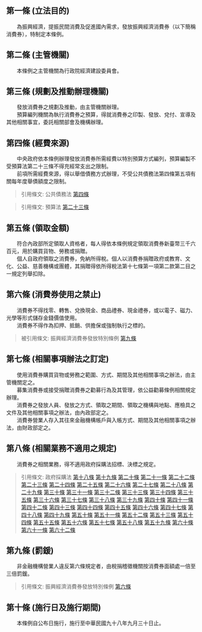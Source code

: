 第一條 (立法目的)
-----------------
　　為振興經濟，提振民間消費及促進國內需求，發放振興經濟消費券（以下簡稱消費券），特制定本條例。  


第二條 (主管機關)
-----------------
　　本條例之主管機關為行政院經濟建設委員會。  


第三條 (規劃及推動辦理機關)
---------------------------
　　發放消費券之規劃及推動，由主管機關辦理。  
　　預算編列機關為執行消費券之預算，得就消費券之印製、發放、兌付、宣導及其他相關事宜，委託相關部會及機構辦理。  


第四條 (經費來源)
-----------------
　　中央政府依本條例辦理發放消費券所需經費以特別預算方式編列，預算編製不受預算法第二十三條不得充經常支出之限制。  
　　前項所需經費來源，得以舉借債務方式辦理，不受公共債務法第四條第五項有關每年度舉債額度之限制。  
> 引用條文: 公共債務法 [第四條](../../財政金融/國庫/公共債務法.md#第四條-適用範圍)

> 引用條文: 預算法 [第二十三條](../../主計/預算/預算法.md#第二十三條-收支平衡原則)



第五條 (領取金額)
-----------------
　　符合內政部所定領取人資格者，每人得依本條例規定領取消費券新臺幣三千六百元，用於購買貨物、勞務或捐贈。  
　　個人自政府領取之消費券，免納所得稅。個人以消費券捐贈政府或教育、文化、公益、慈善機構或團體，其捐贈得依所得稅法第十七條第一項第二款第二目之一規定列舉扣除。  


第六條 (消費券使用之禁止)
-------------------------
　　消費券不得找零、轉售、兌換現金、商品禮券、現金禮券，或以電子、磁力、光學等形式儲存金錢價值使用。  
　　消費券不得作為扣押、抵銷、供擔保或強制執行之標的。  
> 被引用條文: 振興經濟消費券發放特別條例 [第九條](../../國家發展/經濟建設/振興經濟消費券發放特別條例.md#第九條-罰鍰)



第七條 (相關事項辦法之訂定)
---------------------------
　　使用消費券購買貨物或勞務之範圍、方式、期間及其他相關事項之辦法，由主管機關定之。  
　　募集消費券或接受捐贈消費券之勸募行為及其管理，依公益勸募條例相關規定辦理。  
　　消費券之發放人員、發放之方式、領取之期間、領取之機構與地點、應檢具之文件及其他相關事項之辦法，由內政部定之。  
　　消費券營業人存入其往來金融機構帳戶與入帳方式、期間及其他相關事項之辦法，由財政部定之。  


第八條 (相關業務不適用之規定)
-----------------------------
　　消費券之相關業務，得不適用政府採購法招標、決標之規定。  
> 引用條文: 政府採購法 [第十八條](../../財政金融/政府採購/政府採購法.md#第十八條-招標之方式及定義) [第十九條](../../財政金融/政府採購/政府採購法.md#第十九條-公開招標) [第二十條](../../財政金融/政府採購/政府採購法.md#第二十條-選擇性招標) [第二十一條](../../財政金融/政府採購/政府採購法.md#第二十一條-選擇性招標建立合格廠商名單) [第二十二條](../../財政金融/政府採購/政府採購法.md#第二十二條-得採限制性招標之情形) [第二十三條](../../財政金融/政府採購/政府採購法.md#第二十三條-未達公告金額招標方式之訂定) [第二十四條](../../財政金融/政府採購/政府採購法.md#第二十四條-統包) [第二十五條](../../財政金融/政府採購/政府採購法.md#第二十五條-共同投標) [第二十六條](../../財政金融/政府採購/政府採購法.md#第二十六條-公告金額以上之採購招標文件規格訂定) [第二十七條](../../財政金融/政府採購/政府採購法.md#第二十七條-招標之公告) [第二十八條](../../財政金融/政府採購/政府採購法.md#第二十八條-等標期之訂定) [第二十九條](../../財政金融/政府採購/政府採購法.md#第二十九條-招標文件之發送) [第三十條](../../財政金融/政府採購/政府採購法.md#第三十條-押標金及保證金) [第三十一條](../../財政金融/政府採購/政府採購法.md#第三十一條-押標金之發還及不予發還之情形) [第三十二條](../../財政金融/政府採購/政府採購法.md#第三十二條-保證金之抵充及擔保責任) [第三十三條](../../財政金融/政府採購/政府採購法.md#第三十三條-投標文件之遞送) [第三十四條](../../財政金融/政府採購/政府採購法.md#第三十四條-招標文件公告前應予保密) [第三十五條](../../財政金融/政府採購/政府採購法.md#第三十五條-替代方案) [第三十六條](../../財政金融/政府採購/政府採購法.md#第三十六條-投標廠商之資格) [第三十七條](../../財政金融/政府採購/政府採購法.md#第三十七條-投標廠商資格之訂定原則) [第三十八條](../../財政金融/政府採購/政府採購法.md#第三十八條-政黨及其關係企業不得參與投標) [第三十九條](../../財政金融/政府採購/政府採購法.md#第三十九條-委託廠商專案管理) [第四十條](../../財政金融/政府採購/政府採購法.md#第四十條-洽專業機關代辦採購) [第四十一條](../../財政金融/政府採購/政府採購法.md#第四十一條-招標文件疑義之處理) [第四十二條](../../財政金融/政府採購/政府採購法.md#第四十二條-分段開標) [第四十三條](../../財政金融/政府採購/政府採購法.md#第四十三條-優先決標予國內廠商) [第四十四條](../../財政金融/政府採購/政府採購法.md#第四十四條-標價優惠國內廠商) [第四十五條](../../財政金融/政府採購/政府採購法.md#第四十五條-開標作業公開原則) [第四十六條](../../財政金融/政府採購/政府採購法.md#第四十六條-底價之訂定及訂定時機) [第四十七條](../../財政金融/政府採購/政府採購法.md#第四十七條-得不訂底價情形) [第四十八條](../../財政金融/政府採購/政府採購法.md#第四十八條-不予開標決標之情形) [第四十九條](../../財政金融/政府採購/政府採購法.md#第四十九條-未達公告金額逾公告金額十分之一之採購應公開取得書面報價或企劃書) [第五十條](../../財政金融/政府採購/政府採購法.md#第五十條-不予投標廠商開標或決標之情形) [第五十一條](../../財政金融/政府採購/政府採購法.md#第五十一條-審標疑義之處理及結果之通知) [第五十二條](../../財政金融/政府採購/政府採購法.md#第五十二條-決標之原則) [第五十三條](../../財政金融/政府採購/政府採購法.md#第五十三條-超底價之決標) [第五十四條](../../財政金融/政府採購/政府採購法.md#第五十四條-未訂底價之決標) [第五十五條](../../財政金融/政府採購/政府採購法.md#第五十五條-最低標決標之協商) [第五十六條](../../財政金融/政府採購/政府採購法.md#第五十六條-最有利標之決標程序) [第五十七條](../../財政金融/政府採購/政府採購法.md#第五十七條-協商之原則) [第五十八條](../../財政金融/政府採購/政府採購法.md#第五十八條-標價不合理之處理) [第五十九條](../../財政金融/政府採購/政府採購法.md#第五十九條-禁止支付不正利益促成採購契約之適用範圍及違反之懲罰) [第六十條](../../財政金融/政府採購/政府採購法.md#第六十條-投標商之棄權) [第六十一條](../../財政金融/政府採購/政府採購法.md#第六十一條-決標公告) [第六十二條](../../財政金融/政府採購/政府採購法.md#第六十二條-決標資料之彙送)



第九條 (罰鍰)
-------------
　　非金融機構營業人違反第六條規定者，由稅捐稽徵機關按消費券面額處一倍至三倍罰鍰。  
> 引用條文: 振興經濟消費券發放特別條例 [第六條](../../國家發展/經濟建設/振興經濟消費券發放特別條例.md#第六條-消費券使用之禁止)



第十條 (施行日及施行期間)
-------------------------
　　本條例自公布日施行，施行至中華民國九十八年九月三十日止。
